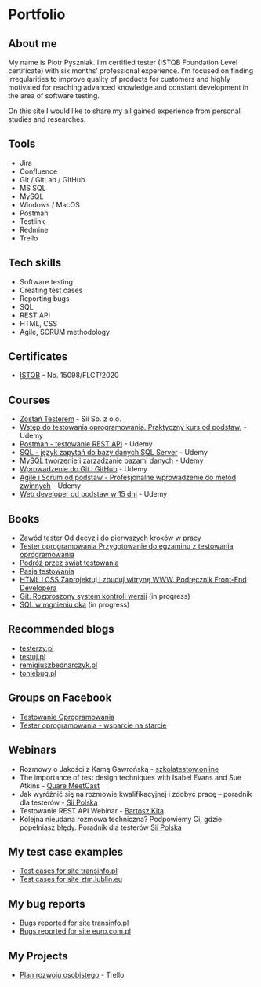 # Portfolio

## About me

My name is Piotr Pyszniak. I’m certified tester (ISTQB Foundation Level certificate) with six months’ professional experience. I’m focused on finding irregularities to improve quality of products for customers and highly motivated for reaching advanced knowledge and constant development in the area of software testing.

On this site I would like to share my all gained experience from personal studies and researches.

## Tools

* Jira
* Confluence
* Git / GitLab / GitHub
* MS SQL
* MySQL
* Windows / MacOS
* Postman
* Testlink
* Redmine
* Trello

## Tech skills

* Software testing
* Creating test cases
* Reporting bugs
* SQL
* REST API
* HTML, CSS
* Agile, SCRUM methodology

## Certificates

* [ISTQB](https://drive.google.com/file/d/1d_DvwHu0HTr1cnRanlqHRKmXCGZeK608/view?usp=sharing) - No. 15098/FLCT/2020

## Courses

* [Zostań Testerem](https://drive.google.com/file/d/1OzbCg-pwdSv6uD6rKVmcPWoYATDBaBzN/view?usp=sharing) - Sii Sp. z o.o.
* [Wstęp do testowania oprogramowania. Praktyczny kurs od podstaw.](https://www.udemy.com/course/wstep-do-testowania-oprogramowania/) - Udemy
* [Postman - testowanie REST API](https://www.udemy.com/course/kurs-postman/) - Udemy
* [SQL - język zapytań do bazy danych SQL Server](https://www.udemy.com/course/kurs-sql/) - Udemy
* [MySQL tworzenie i zarządzanie bazami danych](https://www.udemy.com/course/mysql-tworzenie-i-zarzadzanie-bazami-danych/) - Udemy
* [Wprowadzenie do Git i GitHub](https://www.udemy.com/course/kurs-git-i-github-od-podstaw/) - Udemy
* [Agile i Scrum od podstaw - Profesjonalne wprowadzenie do metod zwinnych](https://www.udemy.com/course/agile-i-scrum-od-podstaw/) - Udemy
* [Web developer od podstaw w 15 dni](https://www.udemy.com/course/kurs-web-developer-od-podstaw-w-15-dni/) - Udemy


## Books

* [Zawód tester Od decyzji do pierwszych kroków w pracy](https://ksiegarnia.pwn.pl/Zawod-tester,138870798,p.html)
* [Tester oprogramowania Przygotowanie do egzaminu z testowania oprogramowania](https://ksiegarnia.pwn.pl/Tester-oprogramowania-Przygotowanie-do-egzaminu-z-testowania-oprogramowania,84913544,p.html)
* [Podróż przez świat testowania](https://www.funwithbugs.com/store/)
* [Pasja testowania](https://helion.pl/ksiazki/pasja-testowania-wydanie-ii-rozszerzone-krzysztof-jadczyk,paste2.htm#format/d)
* [HTML i CSS Zaprojektuj i zbuduj witrynę WWW. Podręcznik Front-End Developera](https://helion.pl/ksiazki/html-i-css-zaprojektuj-i-zbuduj-witryne-www-podrecznik-front-end-developera-jon-duckett,htcswv.htm#format/d)
* [Git. Rozproszony system kontroli wersji](https://helion.pl/ksiazki/git-rozproszony-system-kontroli-wersji-wlodzimierz-gajda,gitroz.htm#format/e) (in progress)
* [SQL w mgnieniu oka](https://helion.pl/ksiazki/sql-w-mgnieniu-oka-opanuj-jezyk-zapytan-w-10-minut-dziennie-wydanie-v-ben-forta,sqlok5.htm#format/d) (in progress)

## Recommended blogs

* [testerzy.pl](https://testerzy.pl)
* [testuj.pl](https://testuj.pl/blog)
* [remigiuszbednarczyk.pl](https://remigiuszbednarczyk.pl)
* [toniebug.pl](https://www.toniebug.pl)

## Groups on Facebook

* [Testowanie Oprogramowania](https://www.facebook.com/groups/TestowanieOprogramowania)
* [Tester oprogramowania - wsparcie na starcie](https://www.facebook.com/groups/testeroprogramowania)

## Webinars

* Rozmowy o Jakości z Kamą Gawrońską - [szkolatestow.online](https://szkolatestow.online/)
* The importance of test design techniques with Isabel Evans and Sue Atkins - [Quare MeetCast](https://www.meetup.com/pl-PL/Quare-MeetCast/events/272951901/)
* Jak wyróżnić się na rozmowie kwalifikacyjnej i zdobyć pracę – poradnik dla testerów - [Sii Polska](https://siipolska.clickmeeting.com/474387632/ended)
* Testowanie REST API Webinar - [Bartosz Kita](https://testowaniebackendu.pl/)
* Kolejna nieudana rozmowa techniczna? Podpowiemy Ci, gdzie popełniasz błędy. Poradnik dla testerów [Sii Polska](https://siipolska.clickmeeting.com/619144534/ended)


## My test case examples

* [Test cases for site transinfo.pl](https://drive.google.com/file/d/15RcbiwH3jjuI1Nh5CeXsltNmbPVvVslQ/view?usp=sharing)
* [Test cases for site ztm.lublin.eu](https://drive.google.com/file/d/1bgnCp_XACZQ6gf87BHQxWGf9Rbser4vV/view?usp=sharing)

## My bug reports

* [Bugs reported for site transinfo.pl](https://drive.google.com/file/d/1SbI8Eh0P6-BEElPsIB_jH1-MtWHvxydJ/view?usp=sharing)
* [Bugs reported for site euro.com.pl](https://drive.google.com/file/d/17IPULrTQV8lwvQ0PEl76qWOdkTw-scWL/view?usp=sharing)

## My Projects

* [Plan rozwoju osobistego](https://trello.com/b/mf4JNNtw) - Trello
